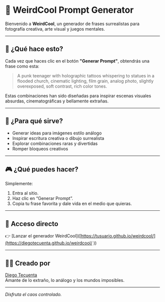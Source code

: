 
# 🎲 WeirdCool Prompt Generator

Bienvenido a **WeirdCool**, un generador de frases surrealistas para fotografía creativa, arte visual y juegos mentales.

---

## 🚀 ¿Qué hace esto?

Cada vez que haces clic en el botón **"Generar Prompt"**, obtendrás una frase como esta:

> A punk teenager with holographic tattoos whispering to statues in a flooded church, cinematic lighting, film grain, analog photo, slightly overexposed, soft contrast, rich color tones.

Estas combinaciones han sido diseñadas para inspirar escenas visuales absurdas, cinematográficas y bellamente extrañas.

---

## 🧠 ¿Para qué sirve?

- Generar ideas para imágenes estilo análogo  
- Inspirar escritura creativa o dibujo surrealista  
- Explorar combinaciones raras y divertidas  
- Romper bloqueos creativos

---

## 🎮 ¿Qué puedes hacer?

Simplemente:
1. Entra al sitio.
2. Haz clic en “Generar Prompt”.
3. Copia tu frase favorita y dale vida en el medio que quieras.

---

## 🔗 Acceso directo

👉 [Lanzar el generador WeirdCool]([https://tusuario.github.io/weirdcool/](https://diegotecuenta.github.io/weirdcool/
))


---

## 👨‍💻 Creado por

[Diego Tecuenta](https://github.com/diegotecuenta)  
Amante de lo extraño, lo análogo y los mundos imposibles.

---

_Disfruta el caos controlado._
